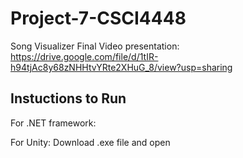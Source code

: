 # Project-7-CSCI4448
Song Visualizer
Final Video presentation: https://drive.google.com/file/d/1tIR-h94tjAc8y68zNHHtvYRte2XHuG_8/view?usp=sharing

## Instuctions to Run
For .NET framework:

For Unity: Download .exe file and open
